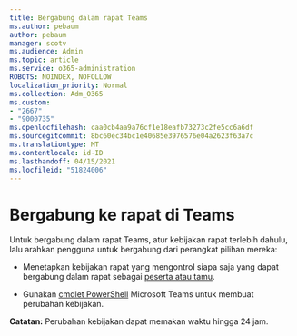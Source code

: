 ```yaml
---
title: Bergabung dalam rapat Teams
ms.author: pebaum
author: pebaum
manager: scotv
ms.audience: Admin
ms.topic: article
ms.service: o365-administration
ROBOTS: NOINDEX, NOFOLLOW
localization_priority: Normal
ms.collection: Adm_O365
ms.custom:
- "2667"
- "9000735"
ms.openlocfilehash: caa0cb4aa9a76cf1e18eafb73273c2fe5cc6a6df
ms.sourcegitcommit: 8bc60ec34bc1e40685e3976576e04a2623f63a7c
ms.translationtype: MT
ms.contentlocale: id-ID
ms.lasthandoff: 04/15/2021
ms.locfileid: "51824006"
---
```

# <a name="join-a-meeting-in-teams"></a>Bergabung ke rapat di Teams

Untuk bergabung dalam rapat Teams, atur kebijakan rapat terlebih dahulu, lalu arahkan pengguna untuk bergabung dari perangkat pilihan mereka:

- Menetapkan kebijakan rapat yang mengontrol siapa saja yang dapat bergabung dalam rapat sebagai [peserta atau tamu](https://docs.microsoft.com/microsoftteams/meeting-policies-in-teams#meeting-policy-settings---participants--guests). 

- Gunakan [cmdlet PowerShell](https://docs.microsoft.com/microsoftteams/teams-powershell-overview) Microsoft Teams untuk membuat perubahan kebijakan.    

**Catatan:** Perubahan kebijakan dapat memakan waktu hingga 24 jam.